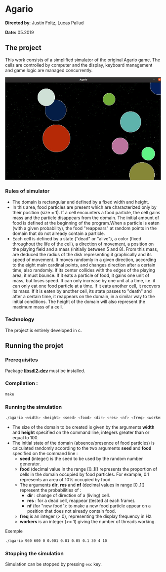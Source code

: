 # Agario

**Directed by**: Justin Foltz, Lucas Pallud

**Date:** 05.2019

## The project

This work consists of a simplified simulator of the original Agario game. The cells are controlled by computer and the display, keyboard management and game logic are managed concurrently.

![](./img/simulator.jpg)

### Rules of simulator

- The domain is rectangular and defined by a fixed width and height.
- In this area, food particles are present which are characterized only by their position (size = 1). If a cell encounters a food particle, the cell gains mass and the particle disappears from the domain. The initial amount of food is defined at the beginning of the program.When a particle is eaten (with a given probability), the food "reappears" at random points in the domain that do not already contain a particle.
- Each cell is defined by a state ("dead" or "alive"), a color (fixed throughout the life of the cell), a direction of movement, a position on the playing field and a mass (initially between 5 and 8). From this mass, are deduced the radius of the disk representing it graphically and its speed of movement. It moves randomly in a given direction, according to the eight main cardinal points, and changes direction after a certain time, also randomly. If its center collides with the edges of the playing area, it must bounce. If it eats a particle of food, it gains one unit of mass, but loses speed. It can only increase by one unit at a time, i.e. it can only eat one food particle at a time. If it eats another cell, it recovers its mass. If it is eaten by another cell, its state passes to "death" and after a certain time, it reappears on the domain, in a similar way to the initial conditions. The height of the domain will also represent the maximum mass of a cell.

### Technology

The project is entirely developed in c.

## Running the projet

### Prerequisites

Package **[libsdl2-dev](apt://libsdl2-dev)** must be installed.

### Compilation :

```makefile
make
```

### Running the simulation

```bash
./agario <width> <height> <seed> <food> <dir> <res> <nf> <freq> <workers> <cells>
```

- The size of the domain to be created is given by the arguments **width** and **height** specified on the command line, integers greater than or equal to 100.
- The initial state of the domain (absence/presence of food particles) is calculated randomly according to the two arguments **seed** and **food** specified on the command line :
  - **seed** (integer) is the seed to be used by the random number generator.
  - **food** (decimal value in the range [0..1[) represents the proportion of cells in the domain occupied by food particles. For example, 0.1 represents an area of 10% occupied by food.
  - The arguments **dir**, **res** and **nf** (decimal values in range [0..1[) represent the probabilities of :
    - **dir** : change of direction of a (living) cell.
    - **res** : for a dead cell, reappear (tested at each frame).
    - **nf** (for "new food"): to make a new food particle appear on a position that does not already contain food.
  - **freq** is an integer (> 0), representing the display frequency in Hz.
  - **workers** is an integer (>= 1) giving the number of threads working.

 Exemple

```bash
./agario 960 600 0 0.001 0.01 0.05 0.1 30 4 10
```

### Stopping the simulation

Simulation can be stopped by pressing `esc` key.
